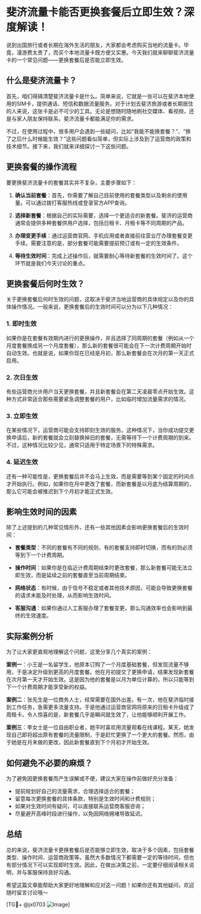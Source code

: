 # 斐济流量卡能否更换套餐后立即生效？深度解读！

说到出国旅行或者长期在海外生活的朋友，大家都会考虑购买当地的流量卡。毕竟，漫游费太贵了，而买个本地流量卡既方便又实惠。今天我们就来聊聊斐济流量卡的一个常见问题——更换套餐后是否能立即生效。

## 什么是斐济流量卡？

首先，咱们得搞清楚斐济流量卡是什么。简单来说，它就是一张可以在斐济本地使用的SIM卡，提供通话、短信和数据流量服务。对于计划去斐济旅游或者长期居住的人来说，这张卡是必不可少的工具。无论是想随时随地刷社交媒体、看视频，还是与家人朋友保持联系，斐济流量卡都能满足你的需求。

不过，在使用过程中，很多用户会遇到一些疑问，比如“我能不能换套餐？”、“换了之后什么时候能生效？”这些问题看似简单，但实际上涉及到了运营商的政策和技术细节。接下来，我们就来详细探讨一下这些问题。

## 更换套餐的操作流程

要更换斐济流量卡的套餐其实并不复杂，主要步骤如下：

1. **确认当前套餐**：首先，你需要了解自己目前使用的套餐类型以及剩余的使用量。可以通过拨打客服热线或登录官方APP查询。
   
2. **选择新套餐**：根据自己的实际需要，选择一个更适合的新套餐。斐济的运营商通常会提供多种套餐供用户选择，包括日租卡、月租卡等不同周期的产品。

3. **办理变更手续**：通过运营商官网、手机应用或者直接前往营业厅办理套餐变更手续。需要注意的是，部分套餐可能需要提前预订或有一定的生效条件。

4. **等待生效时间**：完成上述操作后，就需要耐心等待新套餐的生效时间了。这个环节就是我们今天讨论的重点。

## 更换套餐后何时生效？

关于更换套餐后何时生效的问题，这取决于斐济当地运营商的具体规定以及你的具体操作情况。一般来说，更换套餐后的生效时间可以分为以下几种情况：

### 1. **即时生效**
如果你是在套餐有效期内进行的更换操作，并且选择了同周期的套餐（例如从一个月度套餐换成另一个月度套餐），那么新的套餐很可能会在下一次计费周期开始时自动生效。也就是说，如果你现在已经是月初，那么新套餐会在次月的第一天正式启用。

### 2. **次日生效**
有些运营商允许用户当天更换套餐，并且新套餐会在第二天凌晨零点开始生效。这种方式非常适合那些需要紧急调整套餐的用户，比如临时增加流量需求的情况。

### 3. **立即生效**
在某些情况下，运营商可能会支持即刻生效的服务。这种情况下，当你成功提交更换申请后，新的套餐就会立刻替换掉旧的套餐，无需等待下一个计费周期的到来。不过，这种情况比较少见，通常只适用于特定场景下的特殊需求。

### 4. **延迟生效**
还有一种可能性是，更换套餐后并不会马上生效，而是需要等到某个固定的时间点才开始执行。例如，如果你在月中更改了套餐，而新套餐是以月底为结算周期的，那么它可能会被推迟到下个月初才能正式生效。

## 影响生效时间的因素

除了上述提到的几种常见情形外，还有一些其他因素会影响更换套餐后的生效时间：

- **套餐类型**：不同的套餐有不同的规则，有的套餐支持即时切换，而有的则必须等到下一个计费周期。
  
- **操作时间**：如果你是在临近计费周期结束时更改套餐，那么新套餐可能无法立即生效，而是延续之前的套餐直至当前周期结束。

- **网络状态**：有时候，由于信号不稳定或者其他技术原因，可能会导致更换套餐的请求未能及时处理，从而影响生效时间。

- **客服沟通**：如果你通过人工客服办理了套餐变更，那么沟通效率也会影响到最终的生效速度。

## 实际案例分析

为了让大家更直观地理解这个问题，这里分享几个真实的案例：

**案例一**：小王是一名留学生，他原本订购了一个月度基础套餐，但发现流量不够用，于是决定升级到更高的月度套餐。他在月初提交了更换申请，结果发现新套餐在次月第一天才开始生效。这是因为他的套餐是以月为单位计算的，所以只能等到下一个计费周期才能享受新的权益。

**案例二**：张先生是一位商务人士，经常需要在国外出差。有一次，他在斐济临时接到工作任务，急需更多流量支持。于是他通过运营商官网将原来的日租卡升级成了周租卡。令人惊喜的是，新套餐几乎是瞬间就生效了，让他能够顺利开展工作。

**案例三**：李女士是一位自由职业者，她平时喜欢用流量观看在线课程。某天，她发现自己即将超出原有套餐的流量限制，于是赶忙更换了一个更大的套餐。然而，由于她是在月末做的更改，因此新套餐直到下个月初才开始生效。

## 如何避免不必要的麻烦？

为了避免因更换套餐而产生误解或不便，建议大家在操作前做好充分准备：

- 提前规划好自己的流量需求，合理选择适合的套餐；
- 留意每次更换套餐的具体条款，特别是生效时间和计费规则；
- 如果对生效时间有疑问，可以直接联系运营商客服咨询；
- 尽量避开高峰时段进行操作，以免因网络拥堵导致延迟。

## 总结

总的来说，斐济流量卡更换套餐后是否能够立即生效，取决于多个因素，包括套餐类型、操作时间、运营商政策等。虽然大多数情况下都需要一定的等待时间，但也有部分情况下可以实现即时生效。因此，在做出决策之前，一定要仔细阅读相关说明，并与客服保持良好沟通。

希望这篇文章能帮助大家更好地理解和应对这一问题！如果你还有其他疑问，欢迎随时留言讨论哦～

[TG💪+ @jx0703 ![Image](https://github.com/user-attachments/assets/dbca1d08-cadb-493c-b0ec-ad6f7a83f270)]